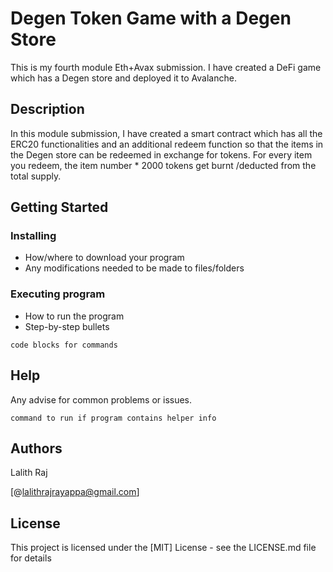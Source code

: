 # Degen Token Game with a Degen Store

This is my fourth module Eth+Avax submission. I have created a DeFi game which has a Degen store and deployed it to Avalanche.

## Description

In this module submission, I have created a smart contract which has all the ERC20 functionalities and an additional redeem function so that the items in the Degen store can be redeemed in exchange for tokens. For every item you redeem, the item number * 2000 tokens get burnt /deducted from the total supply.

## Getting Started

### Installing

* How/where to download your program
* Any modifications needed to be made to files/folders

### Executing program

* How to run the program
* Step-by-step bullets
```
code blocks for commands
```

## Help

Any advise for common problems or issues.
```
command to run if program contains helper info
```

## Authors

Lalith Raj 

[@lalithrajrayappa@gmail.com]

## License

This project is licensed under the [MIT] License - see the LICENSE.md file for details
